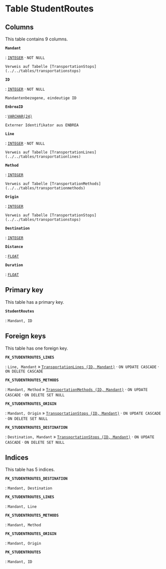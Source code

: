 # Table **StudentRoutes**

## Columns

This table contains 9 columns.

**`Mandant`**

:   [`INTEGER`](https://firebirdsql.org/file/documentation/html/en/refdocs/fblangref40/firebird-40-language-reference.html#fblangref40-datatypes-inttypes) · `NOT NULL`

    Verweis auf Tabelle [TransportationStops](../../tables/transportationstops)

**`ID`**

:   [`INTEGER`](https://firebirdsql.org/file/documentation/html/en/refdocs/fblangref40/firebird-40-language-reference.html#fblangref40-datatypes-inttypes) · `NOT NULL`

    Mandantenbezogene, eindeutige ID

**`EnbreaID`**

:   [`VARCHAR(24)`](https://firebirdsql.org/file/documentation/html/en/refdocs/fblangref40/firebird-40-language-reference.html#fblangref40-datatypes-chartypes)

    Externer Identifikator aus ENBREA

**`Line`**

:   [`INTEGER`](https://firebirdsql.org/file/documentation/html/en/refdocs/fblangref40/firebird-40-language-reference.html#fblangref40-datatypes-inttypes) · `NOT NULL`

    Verweis auf Tabelle [TransportationLines](../../tables/transportationlines)

**`Method`**

:   [`INTEGER`](https://firebirdsql.org/file/documentation/html/en/refdocs/fblangref40/firebird-40-language-reference.html#fblangref40-datatypes-inttypes)

    Verweis auf Tabelle [TransportationMethods](../../tables/transportationmethods)

**`Origin`**

:   [`INTEGER`](https://firebirdsql.org/file/documentation/html/en/refdocs/fblangref40/firebird-40-language-reference.html#fblangref40-datatypes-inttypes)

    Verweis auf Tabelle [TransportationStops](../../tables/transportationstops)

**`Destination`**

:   [`INTEGER`](https://firebirdsql.org/file/documentation/html/en/refdocs/fblangref40/firebird-40-language-reference.html#fblangref40-datatypes-inttypes)

**`Distance`**

:   [`FLOAT`](https://firebirdsql.org/file/documentation/html/en/refdocs/fblangref40/firebird-40-language-reference.html#fblangref40-datatypes-floattypes)

**`Duration`**

:   [`FLOAT`](https://firebirdsql.org/file/documentation/html/en/refdocs/fblangref40/firebird-40-language-reference.html#fblangref40-datatypes-floattypes)

## Primary key

This table has a primary key.

**`StudentRoutes`**

:   `Mandant, ID`

## Foreign keys

This table has one foreign key.

**`FK_STUDENTROUTES_LINES`**

:   `Line, Mandant` » [`TransportationLines (ID, Mandant)`](../../tables/transportationlines) · `ON UPDATE CASCADE` · `ON DELETE CASCADE`

**`FK_STUDENTROUTES_METHODS`**

:   `Mandant, Method` » [`TransportationMethods (ID, Mandant)`](../../tables/transportationmethods) · `ON UPDATE CASCADE` · `ON DELETE SET NULL`

**`FK_STUDENTROUTES_ORIGIN`**

:   `Mandant, Origin` » [`TransportationStops (ID, Mandant)`](../../tables/transportationstops) · `ON UPDATE CASCADE` · `ON DELETE SET NULL`

**`FK_STUDENTROUTES_DESTINATION`**

:   `Destination, Mandant` » [`TransportationStops (ID, Mandant)`](../../tables/transportationstops) · `ON UPDATE CASCADE` · `ON DELETE SET NULL`

## Indices

This table has 5 indices.

**`FK_STUDENTROUTES_DESTINATION`**

:   `Mandant, Destination`

**`FK_STUDENTROUTES_LINES`**

:   `Mandant, Line`

**`FK_STUDENTROUTES_METHODS`**

:   `Mandant, Method`

**`FK_STUDENTROUTES_ORIGIN`**

:   `Mandant, Origin`

**`PK_STUDENTROUTES`**

:   `Mandant, ID`
